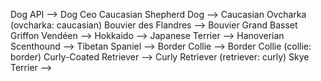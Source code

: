 Dog API --> Dog Ceo 
Caucasian Shepherd Dog --> Caucasian Ovcharka (ovcharka: caucasian)
Bouvier des Flandres --> Bouvier
Grand Basset Griffon Vendéen --> 
Hokkaido --> 
Japanese Terrier --> 
Hanoverian Scenthound --> 
Tibetan Spaniel --> 
Border Collie --> Border Collie (collie: border)
Curly-Coated Retriever --> Curly Retriever (retriever: curly)
Skye Terrier --> 